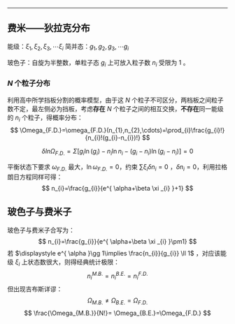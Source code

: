 
-----

## 费米——狄拉克分布
能级：$\displaystyle \xi_{1},\xi_{2},\xi_{3},\cdots \xi_{i}$
简并态：$\displaystyle g_{1},g_{2},g_{3},\cdots g_{i}$

玻色子：自旋为半整数，单粒子态 $\displaystyle g_{i}$ 上可放入粒子数 $\displaystyle n_{i}$ 受限为 1 。

### $\displaystyle N$ 个粒子分布
利用高中所学挡板分割的概率模型，由于这 $\displaystyle N$ 个粒子不可区分，两档板之间粒子数不定，最左侧必为挡板，考虑**存在** $\displaystyle N$ 个粒子之间的相互交换，**不存在**同一能级的 $n_{i}$ 个粒子，得概率分布：
$$
\Omega_{F.D.}=\omega_{F.D.}(n_{1},n_{2},\cdots)=\prod_{i}\frac{g_{i}!}{n_{i}!(g_{i}-n_{i})!}
$$

$$
\delta ln\Omega_{F.D.}=\Sigma \left[ g_{i} \ln(g_i)-n_i\ln n_i-(g_{i}-n_i)\ln(g_{i}-n_i)\right]=0
$$

 平衡状态下要求 $\displaystyle \omega_{F.D.}$ 最大，$\displaystyle \ln \omega_{F.D.}=0$，约束 $\displaystyle \sum \xi _{i} \delta n_{i}=0$ ，$\displaystyle \delta n _{i}=0$，利用拉格朗日方程同样可得：
$$
n_{i}=\frac{g_{i}}{e^{ \alpha+\beta \xi _{i} }+1}
$$
## 玻色子与费米子
玻色子与费米子合写为：
$$
n_{i}=\frac{g_{i}}{e^{ \alpha+\beta \xi _{i} }\pm1}
$$
若 $\displaystyle e^{ \alpha }\gg 1\implies \frac{n_{i}}{g_{i}} \ll 1$ ，对应该能级 $\displaystyle \xi _{i}$ 上状态数很大，则得经典统计极限：
$$
n_{i}^{M.B.}=n_{i}^{B.E.}=n_{i}^{F.D.}
$$
但出现吉布斯详谬：
$$
\Omega_{M.B.}\ne \Omega_{B.E.}=\Omega_{F.D.}
$$
$$
\frac{\Omega_{M.B.}}{N!}= \Omega_{B.E.}=\Omega_{F.D.}
$$